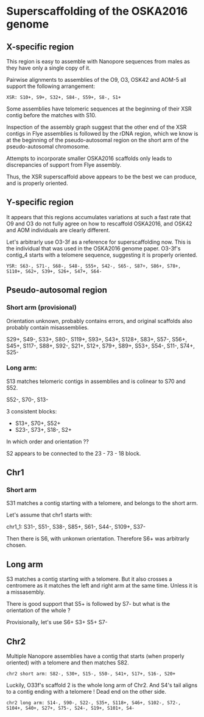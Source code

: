 Superscaffolding of the OSKA2016 genome
=======================================

X-specific region
-----------------

This region is easy to assemble with Nanopore sequences from males as they have
only a single copy of it.

Pairwise alignments to assemblies of the O9, O3, OSK42 and AOM-5 all support
the following arrangement:

    XSR: S10+, S9+, S32+, S84-, S59+, S8-, S1+

Some assemblies have telomeric sequences at the beginning of their XSR contig
before the matches with S10.

Inspection of the assembly graph suggest that the other end of the XSR contigs
in Flye assemblies is followed by the rDNA region, which we know is at the
beginning of the pseudo-autosomal region on the short arm of the pseudo-autosomal
chromosome.

Attempts to incorporate smaller OSKA2016 scaffolds only leads to discrepancies
of support from Flye assembly.

Thus, the XSR superscaffold above appears to be the best we can produce, and is
properly oriented.


Y-specific region
-----------------

It appears that this regions accumulates variations at such a fast rate that O9
and O3 do not fully agree on how to rescaffold OSKA2016, and OSK42 and AOM
individuals are clearly different.

Let's arbitrarly use O3-3f as a reference for superscaffolding now.  This is the
individual that was used in the OSKA2016 genome paper.  O3-3f's contig_4
starts with a telomere sequence, suggesting it is properly oriented.

    YSR: S63-, S71-, S68-, S48-, S55+, S42-, S65-, S87+, S86+, S78+, S110+, S62+, S39+, S26+, S47+, S64-


Pseudo-autosomal region
-----------------------

### Short arm (provisional)

Orientation unknown, probably contains errors, and original scaffolds also probably
contain misassemblies.

S29+, S49-, S33+, S80-, S119+, S93+, S43+, S128+, S83+, S57-, S56+, S45+, S117-, S88+, S92-, S21+, S12+, S79+, S89+, S53+, S54-, S11-, S74+, S25-



### Long arm:

S13 matches telomeric contigs in assemblies and is colinear to S70 and S52.


S52-, S70-, S13-

3 consistent blocks:

 - S13+, S70+, S52+
 - S23-, S73+, S18-, S2+

In which order and orientation ??

S2 appears to be connected to the 23 - 73 - 18 block.


Chr1
----

### Short arm

S31 matches a contig starting with a telomere, and belongs to the short arm.

Let's assume that chr1 starts with:

   chr1_1: S31-, S51-, S38-, S85+, S61-, S44-, S109+, S37-

Then there is S6, with unkonwn orientation.  Therefore S6+ was arbitrarly chosen.

## Long arm

S3 matches a contig starting with a telomere.  But it also crosses a centromere
as it matches the left and right arm at the same time.  Unless it is a
missasembly.

There is good support that S5+ is followed by S7- but what is the orientation of the whole ?

Provisionally, let's use S6+ S3+ S5+ S7-
 

Chr2
----

Multiple Nanopore assemblies have a contig that starts (when properly oriented)
with a telomere and then matches S82.

    chr2 short arm: S82-, S30+, S15-, S50-, S41+, S17+, S16-, S20+

Luckily, O33f's scaffold 2 is the whole long arm of Chr2.
And S4's tail aligns to a contig ending with a telomere !
Dead end on the other side.

    chr2 long arm: S14-, S90-, S22-, S35+, S118+, S46+, S102-, S72-, S104+, S40+, S27+, S75-, S24-, S19+, S101+, S4-
